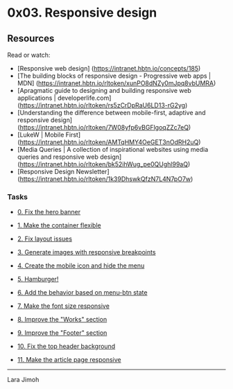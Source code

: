 # 0x03. Responsive design

## Resources
Read or watch:
* [Responsive web design] (https://intranet.hbtn.io/concepts/185)
* [The building blocks of responsive design - Progressive web apps | MDN] (https://intranet.hbtn.io/rltoken/xunPO8dNZy0mJpq8vbUMRA)
* [Apragmatic guide to designing and building responsive web applications | developerlife.com] (https://intranet.hbtn.io/rltoken/rs5zCrDpRaU6LD13-rG2yg)
* [Understanding the difference between mobile-first, adaptive and responsive design] (https://intranet.hbtn.io/rltoken/7W08yfp6vBGFlgoqZZc7eQ)
* [LukeW | Mobile First] (https://intranet.hbtn.io/rltoken/AMTqHMY4OeGET3nOdRH2uQ)
* [Media Queries | A collection of inspirational websites using media queries and responsive web design] (https://intranet.hbtn.io/rltoken/bk52ihWug_pe0QUghl99aQ)
* [Responsive Design Newsletter] (https://intranet.hbtn.io/rltoken/1k39DhswkQfzN7L4N7pO7w)

### Tasks
* [0. Fix the hero banner](./01-styles.css)

* [1. Make the container flexible](./02-styles.css)

* [2. Fix layout issues](./02-1-styles.css)

* [3. Generate images with responsive breakpoints](./03-index.html)

* [4. Create the mobile icon and hide the menu](./04-index.html)

* [5. Hamburger!](./05-index.html)

* [6. Add the behavior based on menu-btn state](./06-index.html)

* [7. Make the font size responsive](./07-index.html)

* [8. Improve the "Works" section](./08-index.html)

* [9. Improve the "Footer" section](./09-index.html)

* [10. Fix the top header background](./10-index.html)

* [11. Make the article page responsive](./100-article.html)

---
Lara Jimoh
